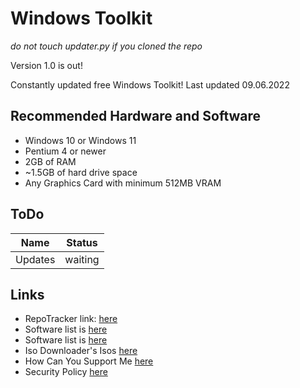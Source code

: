 # Windows Toolkit
*do not touch updater.py if you cloned the repo*

Version 1.0 is out!

Constantly updated free Windows Toolkit!
Last updated 09.06.2022

## Recommended Hardware and Software
- Windows 10 or Windows 11
- Pentium 4 or newer
- 2GB of RAM
- ~1.5GB of hard drive space
- Any Graphics Card with minimum 512MB VRAM

## ToDo

| Name | Status |
| --- | --- |
|Updates|waiting|


## Links

- RepoTracker link: [here](https://repo-tracker.com/r/gh/xemulat/Windows-Toolkit)
- Software list is [here](https://github.com/xemulat/Windows-Toolkit/wiki/Software-List)
- Software list is [here](https://github.com/xemulat/Windows-Toolkit/wiki/Custom-Software-List)
- Iso Downloader's Isos [here](https://github.com/xemulat/Windows-Toolkit/wiki/Custom-Software-List)
- How Can You Support Me [here](https://github.com/xemulat/Windows-Toolkit/wiki/How-can-you-support-me)
- Security Policy [here](https://github.com/xemulat/Windows-Toolkit/blob/main/SECURITY.md)

